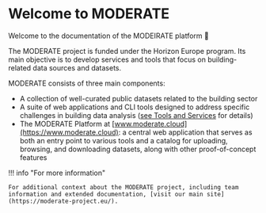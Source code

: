 # Welcome to MODERATE

Welcome to the documentation of the MODEIRATE platform :wave:

The MODERATE project is funded under the Horizon Europe program. Its main objective is to develop services and tools that focus on building-related data sources and datasets.

MODERATE consists of three main components:

* A collection of well-curated public datasets related to the building sector
* A suite of web applications and CLI tools designed to address specific challenges in building data analysis ([see Tools and Services](tools-and-services) for details)
* The MODERATE Platform at [www.moderate.cloud](https://www.moderate.cloud): a central web application that serves as both an entry point to various tools and a catalog for uploading, browsing, and downloading datasets, along with other proof-of-concept features

!!! info "For more information"
    
    For additional context about the MODERATE project, including team information and extended documentation, [visit our main site](https://moderate-project.eu/).